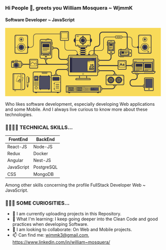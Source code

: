 ### Hi People 👋, greets you William Mosquera ~ WjmmK
#### Software Developer ~ JavaScript
![Software Developer ~ FullStack JavaScript](https://github.com/wjmmk/First-Node.js-Web/blob/master/1-OF0xEMkWBv-69zvmNs6RDQ.gif)

Who likes software development, especially developing Web applications and some Mobile. And I always live curious to know more about these technologies.

### 💼🧑🏽‍💼 TECHNICAL SKILLS...

   | FrontEnd  |  BackEnd |
   |-----------|----------|
   | React-JS  | Node-JS  |
   | Redux     | Docker   |
   | Angular   | Nest-JS  |
   | JavaScript|PostgreSQL| 
   | CSS       | MongoDB  |

Among other skills concerning the profile FullStack Developer Web ~ JavaScript.

### 🧐👀🤔 SOME CURIOSITIES...

- 🔭 I am currently uploading projects in this Repository. 
- 🌱 What I'm learning: I keep going deeper into the Clean Code and good practices when developing Software.
- 👯 I am looking to collaborate: On Web and Mobile projects.  
- 📫 Can find me: wjmmk3@gmail.com, https://www.linkedin.com/in/william~mosquera/


